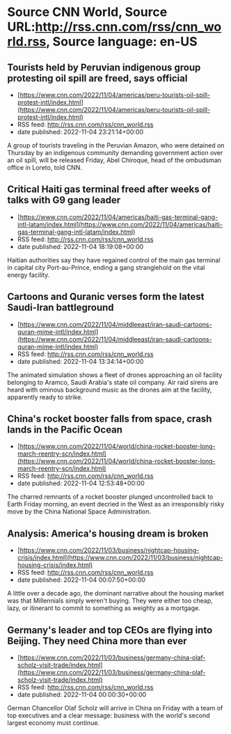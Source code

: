 # Source CNN World, Source URL:http://rss.cnn.com/rss/cnn_world.rss, Source language: en-US

## Tourists held by Peruvian indigenous group protesting oil spill are freed, says official
 - [https://www.cnn.com/2022/11/04/americas/peru-tourists-oil-spill-protest-intl/index.html](https://www.cnn.com/2022/11/04/americas/peru-tourists-oil-spill-protest-intl/index.html)
 - RSS feed: http://rss.cnn.com/rss/cnn_world.rss
 - date published: 2022-11-04 23:21:14+00:00

A group of tourists traveling in the Peruvian Amazon, who were detained on Thursday by an indigenous community demanding government action over an oil spill, will be released Friday, Abel Chiroque, head of the ombudsman office in Loreto, told CNN.

## Critical Haiti gas terminal freed after weeks of talks with G9 gang leader
 - [https://www.cnn.com/2022/11/04/americas/haiti-gas-terminal-gang-intl-latam/index.html](https://www.cnn.com/2022/11/04/americas/haiti-gas-terminal-gang-intl-latam/index.html)
 - RSS feed: http://rss.cnn.com/rss/cnn_world.rss
 - date published: 2022-11-04 18:19:08+00:00

Haitian authorities say they have regained control of the main gas terminal in capital city Port-au-Prince, ending a gang stranglehold on the vital energy facility.

## Cartoons and Quranic verses form the latest Saudi-Iran battleground
 - [https://www.cnn.com/2022/11/04/middleeast/iran-saudi-cartoons-quran-mime-intl/index.html](https://www.cnn.com/2022/11/04/middleeast/iran-saudi-cartoons-quran-mime-intl/index.html)
 - RSS feed: http://rss.cnn.com/rss/cnn_world.rss
 - date published: 2022-11-04 13:34:14+00:00

The animated simulation shows a fleet of drones approaching an oil facility belonging to Aramco, Saudi Arabia's state oil company. Air raid sirens are heard with ominous background music as the drones aim at the facility, apparently ready to strike.

## China's rocket booster falls from space, crash lands in the Pacific Ocean
 - [https://www.cnn.com/2022/11/04/world/china-rocket-booster-long-march-reentry-scn/index.html](https://www.cnn.com/2022/11/04/world/china-rocket-booster-long-march-reentry-scn/index.html)
 - RSS feed: http://rss.cnn.com/rss/cnn_world.rss
 - date published: 2022-11-04 12:53:48+00:00

The charred remnants of a rocket booster plunged uncontrolled back to Earth Friday morning, an event decried in the West as an irresponsibly risky move by the China National Space Administration.

## Analysis: America's housing dream is broken
 - [https://www.cnn.com/2022/11/03/business/nightcap-housing-crisis/index.html](https://www.cnn.com/2022/11/03/business/nightcap-housing-crisis/index.html)
 - RSS feed: http://rss.cnn.com/rss/cnn_world.rss
 - date published: 2022-11-04 00:07:50+00:00

A little over a decade ago, the dominant narrative about the housing market was that Millennials simply weren't buying. They were either too cheap, lazy, or itinerant to commit to something as weighty as a mortgage.

## Germany's leader and top CEOs are flying into Beijing. They need China more than ever
 - [https://www.cnn.com/2022/11/03/business/germany-china-olaf-scholz-visit-trade/index.html](https://www.cnn.com/2022/11/03/business/germany-china-olaf-scholz-visit-trade/index.html)
 - RSS feed: http://rss.cnn.com/rss/cnn_world.rss
 - date published: 2022-11-04 00:00:30+00:00

German Chancellor Olaf Scholz will arrive in China on Friday with a team of top executives and a clear message: business with the world's second largest economy must continue.
